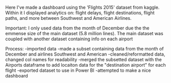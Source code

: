 Here I've made a dashboard using the 'Flights 2015' dataset from kaggle. Within it I displayed analytics on: flight delays, flight destinations, flight paths, and more between Southwest and American Airlines.

Important: I only used data from the month of December due the the emmense size of the main dataset (5.8 million lines). The main dataset was coupled with another dataset containing info on each airport

Process:
  -imported data
  -made a subset containing data from the month of December and airlines Southwest and American
  -cleaned/reformatted data, changed col names for readability
  -merged the subsetted dataset with the Airports dataframe to add locaiton data for the "destination airport" for each flight 
  -exported dataset to use in Power BI
  -attempted to make a nice dashboard

